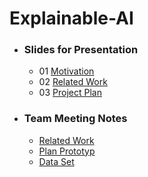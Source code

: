 # Explainable-AI

- ### Slides for Presentation
  - 01 [Motivation](https://docs.google.com/presentation/d/1j6aZtxZPcLecY2w24a9uJT9KN4UYBX0XHhinqrqqeic/edit#slide=id.g101e131149a_0_0)
  - 02 [Related Work](https://docs.google.com/presentation/d/14vr67_asQtGQqelIqvNNjQVPYzTknpkhurFO8az7Cso/edit#slide=id.p)
  - 03 [Project Plan](https://docs.google.com/presentation/d/1zoYMcz7MrwtcnSExD2FO3iNsrMME6qZHIxZZrDI7Y6s/mobilepresent?slide=id.g104f86bb0eb_4_30)


- ### Team Meeting Notes
    - [Related Work](https://docs.google.com/document/d/1oRROGzJVxJc9uPgyL7vtG7SIbwPAK5BfXIFJemqvbVU/edit)
    - [Plan Prototyp](https://docs.google.com/document/d/1igEBwYDfVLu-44iM9WOsS8_yWdH6nScIo7KkKShGm1M/edit)
    - [Data Set](https://docs.google.com/presentation/d/1Jy2k7K6ZvleKewCKeFi-72J9qMUwvdgzyDxRChDNIUg/edit#slide=id.p)